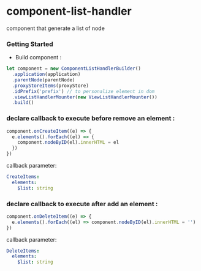# component-list-handler
component that generate a list of node
### Getting Started
- Build component :

```javascript
let component = new ComponentListHandlerBuilder()
  .application(application)
  .parentNode(parentNode)
  .proxyStoreItems(proxyStore)
  .idPrefix('prefix') // to personalize element in dom
  .viewListHandlerMounter(new ViewListHandlerMounter())
  .build()
  ```


### declare callback to execute before remove an element :
```javascript
component.onCreateItem((e) => {
  e.elements().forEach((el) => {
    component.nodeByID(el).innerHTML = el
  })
})
  ```


callback parameter:
```yaml
CreateItems:
  elements:
    $list: string
```


### declare callback to execute after add an element :
```javascript
component.onDeleteItem((e) => {
  e.elements().forEach((el) => component.nodeByID(el).innerHTML = '')
})
  ```

callback parameter:
```yaml
DeleteItems:
  elements:
    $list: string
    
```
